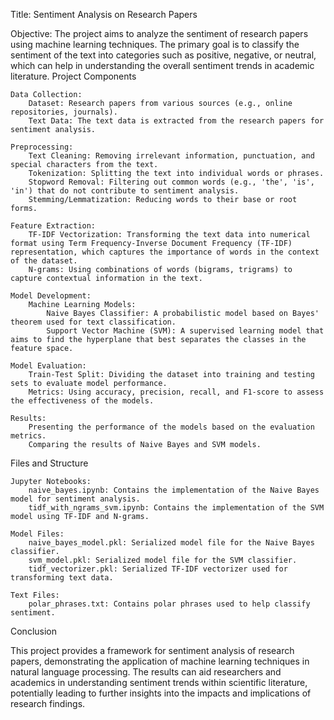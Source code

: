 Title: Sentiment Analysis on Research Papers

Objective: The project aims to analyze the sentiment of research papers using machine learning techniques. The primary goal is to classify the sentiment of the text into categories such as positive, negative, or neutral, which can help in understanding the overall sentiment trends in academic literature.
Project Components

    Data Collection:
        Dataset: Research papers from various sources (e.g., online repositories, journals).
        Text Data: The text data is extracted from the research papers for sentiment analysis.

    Preprocessing:
        Text Cleaning: Removing irrelevant information, punctuation, and special characters from the text.
        Tokenization: Splitting the text into individual words or phrases.
        Stopword Removal: Filtering out common words (e.g., 'the', 'is', 'in') that do not contribute to sentiment analysis.
        Stemming/Lemmatization: Reducing words to their base or root forms.

    Feature Extraction:
        TF-IDF Vectorization: Transforming the text data into numerical format using Term Frequency-Inverse Document Frequency (TF-IDF) representation, which captures the importance of words in the context of the dataset.
        N-grams: Using combinations of words (bigrams, trigrams) to capture contextual information in the text.

    Model Development:
        Machine Learning Models:
            Naive Bayes Classifier: A probabilistic model based on Bayes' theorem used for text classification.
            Support Vector Machine (SVM): A supervised learning model that aims to find the hyperplane that best separates the classes in the feature space.

    Model Evaluation:
        Train-Test Split: Dividing the dataset into training and testing sets to evaluate model performance.
        Metrics: Using accuracy, precision, recall, and F1-score to assess the effectiveness of the models.

    Results:
        Presenting the performance of the models based on the evaluation metrics.
        Comparing the results of Naive Bayes and SVM models.

Files and Structure

    Jupyter Notebooks:
        naive_bayes.ipynb: Contains the implementation of the Naive Bayes model for sentiment analysis.
        tidf_with_ngrams_svm.ipynb: Contains the implementation of the SVM model using TF-IDF and N-grams.

    Model Files:
        naive_bayes_model.pkl: Serialized model file for the Naive Bayes classifier.
        svm_model.pkl: Serialized model file for the SVM classifier.
        tidf_vectorizer.pkl: Serialized TF-IDF vectorizer used for transforming text data.

    Text Files:
        polar_phrases.txt: Contains polar phrases used to help classify sentiment.

Conclusion

This project provides a framework for sentiment analysis of research papers, demonstrating the application of machine learning techniques in natural language processing. The results can aid researchers and academics in understanding sentiment trends within scientific literature, potentially leading to further insights into the impacts and implications of research findings.
